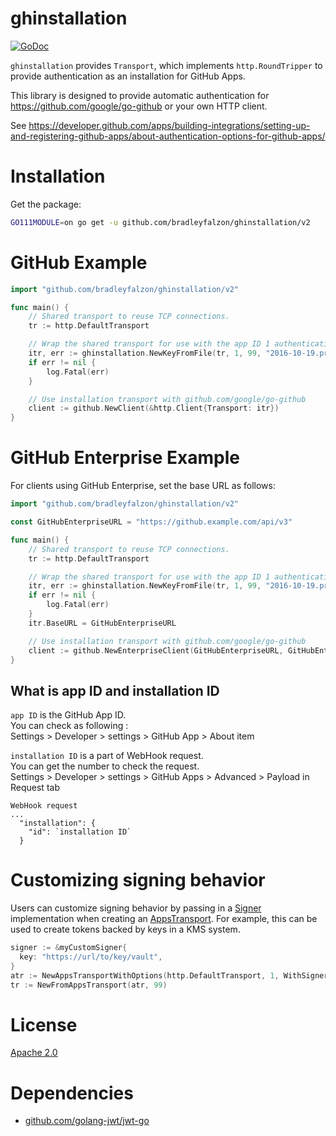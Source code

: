 # ghinstallation

[![GoDoc](https://godoc.org/github.com/bradleyfalzon/ghinstallation?status.svg)](https://godoc.org/github.com/bradleyfalzon/ghinstallation)

`ghinstallation` provides `Transport`, which implements `http.RoundTripper` to
provide authentication as an installation for GitHub Apps.

This library is designed to provide automatic authentication for
https://github.com/google/go-github or your own HTTP client.

See
https://developer.github.com/apps/building-integrations/setting-up-and-registering-github-apps/about-authentication-options-for-github-apps/

# Installation

Get the package:

```bash
GO111MODULE=on go get -u github.com/bradleyfalzon/ghinstallation/v2
```

# GitHub Example

```go
import "github.com/bradleyfalzon/ghinstallation/v2"

func main() {
    // Shared transport to reuse TCP connections.
    tr := http.DefaultTransport

    // Wrap the shared transport for use with the app ID 1 authenticating with installation ID 99.
    itr, err := ghinstallation.NewKeyFromFile(tr, 1, 99, "2016-10-19.private-key.pem")
    if err != nil {
        log.Fatal(err)
    }

    // Use installation transport with github.com/google/go-github
    client := github.NewClient(&http.Client{Transport: itr})
}
```

# GitHub Enterprise Example

For clients using GitHub Enterprise, set the base URL as follows:

```go
import "github.com/bradleyfalzon/ghinstallation/v2"

const GitHubEnterpriseURL = "https://github.example.com/api/v3"

func main() {
    // Shared transport to reuse TCP connections.
    tr := http.DefaultTransport

    // Wrap the shared transport for use with the app ID 1 authenticating with installation ID 99.
    itr, err := ghinstallation.NewKeyFromFile(tr, 1, 99, "2016-10-19.private-key.pem")
    if err != nil {
        log.Fatal(err)
    }
    itr.BaseURL = GitHubEnterpriseURL

    // Use installation transport with github.com/google/go-github
    client := github.NewEnterpriseClient(GitHubEnterpriseURL, GitHubEnterpriseURL, &http.Client{Transport: itr})
}
```

## What is app ID and installation ID

`app ID` is the GitHub App ID. \
You can check as following : \
Settings > Developer > settings > GitHub App > About item

`installation ID` is a part of WebHook request. \
You can get the number to check the request. \
Settings > Developer > settings > GitHub Apps > Advanced > Payload in Request
tab

```
WebHook request
...
  "installation": {
    "id": `installation ID`
  }
```

# Customizing signing behavior

Users can customize signing behavior by passing in a
[Signer](https://pkg.go.dev/github.com/bradleyfalzon/ghinstallation/v2#Signer)
implementation when creating an
[AppsTransport](https://pkg.go.dev/github.com/bradleyfalzon/ghinstallation/v2#AppsTransport).
For example, this can be used to create tokens backed by keys in a KMS system.

```go
signer := &myCustomSigner{
  key: "https://url/to/key/vault",
}
atr := NewAppsTransportWithOptions(http.DefaultTransport, 1, WithSigner(signer))
tr := NewFromAppsTransport(atr, 99)
```

# License

[Apache 2.0](LICENSE)

# Dependencies

- [github.com/golang-jwt/jwt-go](https://github.com/golang-jwt/jwt-go)
